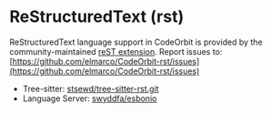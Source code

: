 # ReStructuredText (rst)

ReStructuredText language support in CodeOrbit is provided by the community-maintained [reST extension](https://github.com/elmarco/CodeOrbit-rst).
Report issues to: [https://github.com/elmarco/CodeOrbit-rst/issues](https://github.com/elmarco/CodeOrbit-rst/issues)

- Tree-sitter: [stsewd/tree-sitter-rst.git](https://github.com/stsewd/tree-sitter-rst.git)
- Language Server: [swyddfa/esbonio](https://github.com/swyddfa/esbonio)
